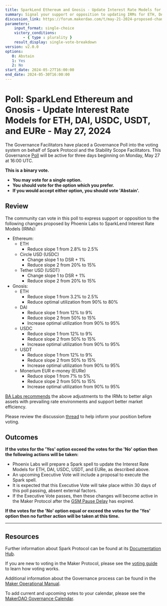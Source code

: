 ```yaml
---
title: SparkLend Ethereum and Gnosis - Update Interest Rate Models for ETH, DAI, USDC, USDT, and EURe - May 27, 2024
summary: Signal your support or opposition to updating IRMs for ETH, DAI, USDC, USDT, and EURe on SparkLend Ethereum and Gnosis.
discussion_link: https://forum.makerdao.com/t/may-21-2024-proposed-changes-to-sparklend-for-upcoming-spell/24327
parameters:
    input_format: single-choice
    victory_conditions:
        - { type : plurality }
    result_display: single-vote-breakdown
version: v2.0.0
options:
   0: Abstain
   1: Yes
   2: No
start_date: 2024-05-27T16:00:00
end_date: 2024-05-30T16:00:00
---
```

# Poll: SparkLend Ethereum and Gnosis - Update Interest Rate Models for ETH, DAI, USDC, USDT, and EURe - May 27, 2024

The Governance Facilitators have placed a Governance Poll into the voting system on behalf of Spark Protocol and the Stability Scope Facilitators. This Governance [Poll](https://manual.makerdao.com/governance/governance-cycle/weekly-governance-cycle#weekly-governance-cycle-definitions-mip16c1) will be active for three days beginning on Monday, May 27 at 16:00 UTC.

**This is a binary vote.**

- **You may vote for a single option.**
- **You should vote for the option which you prefer.**
- **If you would accept either option, you should vote 'Abstain'.**

## Review

The community can vote in this poll to express support or opposition to the following changes proposed by Phoenix Labs to SparkLend Interest Rate Models (IRMs):

- Ethereum:
  - ETH
    - Reduce slope 1 from 2.8% to 2.5%
  - Circle USD (USDC)
    - Change slope 1 to DSR + 1%
    - Reduce slope 2 from 20% to 15%
  - Tether USD (USDT)
    - Change slope 1 to DSR + 1%
    - Reduce slope 2 from 20% to 15%
- Gnosis:
  - ETH
    - Reduce slope 1 from 3.2% to 2.5%
    - Reduce optimal utilization from 90% to 80%
  - DAI
    - Reduce slope 1 from 12% to 9%
    - Reduce slope 2 from 50% to 15%
    - Increase optimal utilization from 90% to 95%
  - USDC
    - Reduce slope 1 from 12% to 9%
    - Reduce slope 2 from 50% to 15%
    - Increase optimal utilization from 90% to 95%
  - USDT
    - Reduce slope 1 from 12% to 9%
    - Reduce slope 2 from 50% to 15%
    - Increase optimal utilization from 90% to 95%
  - Monerium EUR e-money (EURe)
    - Reduce slope 1 from 7% to 5%
    - Reduce slope 2 from 50% to 15%
    - Increase optimal utilization from 90% to 95%

[BA Labs recommends](https://forum.makerdao.com/t/may-21-2024-proposed-changes-to-sparklend-for-upcoming-spell/24327/2) the above adjustments to the IRMs to better align assets with prevailing rate environments and support better market efficiency.

Please review the discussion [thread](https://forum.makerdao.com/t/may-21-2024-proposed-changes-to-sparklend-for-upcoming-spell/24327) to help inform your position before voting.

## Outcomes

**If the votes for the 'Yes' option exceed the votes for the 'No' option then the following actions will be taken:**

- Phoenix Labs will prepare a Spark spell to update the Interest Rate Models for ETH, DAI, USDC, USDT, and EURe, as described above.
- An upcoming Executive Vote will include a proposal to execute the Spark spell.
- It is expected that this Executive Vote will take place within 30 days of this poll passing, absent external factors.
- If the Executive Vote passes, then these changes will become active in the Maker Protocol after the [GSM Pause Delay](https://manual.makerdao.com/parameter-index/core/param-gsm-pause-delay) has expired.

**If the votes for the 'No' option equal or exceed the votes for the 'Yes' option then no further action will be taken at this time.**

---

## Resources

Further information about Spark Protocol can be found at its [Documentation Hub](https://docs.sparkprotocol.io/hub).

If you are new to voting in the Maker Protocol, please see the [voting guide](https://manual.makerdao.com/governance/voting-in-makerdao/on-chain-governance) to learn how voting works.

Additional information about the Governance process can be found in the [Maker Operational Manual](https://manual.makerdao.com).

To add current and upcoming votes to your calendar, please see the [MakerDAO Governance Calendar](https://manual.makerdao.com/makerdao/calendars/governance-calendar).